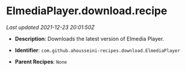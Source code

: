 # ElmediaPlayer.download.recipe

_Last updated 2021-12-23 20:01:50Z_

- **Description**: Downloads the latest version of Elmedia Player.

- **Identifier**: `com.github.ahousseini-recipes.download.ElmediaPlayer`

- **Parent Recipes**: `None`
